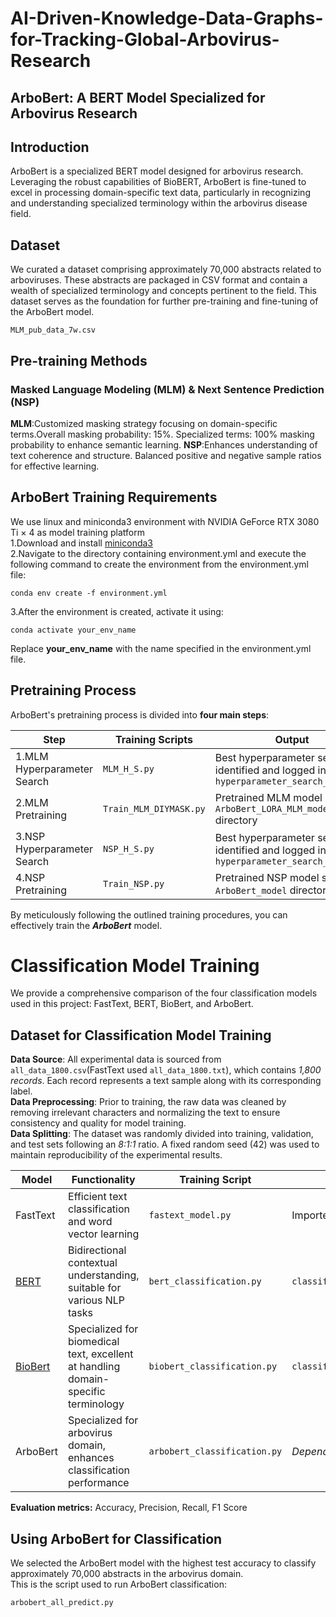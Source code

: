 # AI-Driven-Knowledge-Data-Graphs-for-Tracking-Global-Arbovirus-Research
## ArboBert: A BERT Model Specialized for Arbovirus Research
## Introduction
ArboBert is a specialized BERT model designed for arbovirus research. Leveraging the robust capabilities of BioBERT, ArboBert is fine-tuned to excel in processing domain-specific text data, particularly in recognizing and understanding specialized terminology within the arbovirus disease field.

## Dataset
We curated a dataset comprising approximately 70,000 abstracts related to arboviruses. These abstracts are packaged in CSV format and contain a wealth of specialized terminology and concepts pertinent to the field. This dataset serves as the foundation for further pre-training and fine-tuning of the ArboBert model.  
```
MLM_pub_data_7w.csv
```
## Pre-training Methods


### Masked Language Modeling (MLM) & Next Sentence Prediction (NSP)
**MLM**:Customized masking strategy focusing on domain-specific terms.Overall masking probability: 15%. Specialized terms: 100% masking probability to enhance semantic learning.
**NSP**:Enhances understanding of text coherence and structure. Balanced positive and negative sample ratios for effective learning.

## ArboBert Training Requirements
We use linux and miniconda3 environment with NVIDIA GeForce RTX 3080 Ti × 4 as model training platform  
1.Download and install [miniconda3](https://docs.anaconda.com/miniconda/install/#quick-command-line-install)  
2.Navigate to the directory containing environment.yml and execute the following command to create the environment from the environment.yml file:
```
conda env create -f environment.yml
```
3.After the environment is created, activate it using:
```
conda activate your_env_name
```
Replace **your_env_name** with the name specified in the environment.yml file.  
## Pretraining Process
ArboBert's pretraining process is divided into **four main steps**:  

Step | Training Scripts | Output 
---- |----------------| ----
1.MLM Hyperparameter Search | ```MLM_H_S.py```    | Best hyperparameter set identified and logged in ```hyperparameter_search_log.txt```
2.MLM Pretraining |```Train_MLM_DIYMASK.py```|Pretrained MLM model saved to ```ArboBert_LORA_MLM_model``` directory
3.NSP Hyperparameter Search|```NSP_H_S.py```|Best hyperparameter set identified and logged in ```hyperparameter_search_log2.txt```
4.NSP Pretraining|```Train_NSP.py```|Pretrained NSP model saved to ```ArboBert_model``` directory  

By meticulously following the outlined training procedures, you can effectively train the ***ArboBert*** model.  

# Classification Model Training  
We provide a comprehensive comparison of the four classification models used in this project: FastText, BERT, BioBert, and ArboBert.
## Dataset for Classification Model Training  
**Data Source**: All experimental data is sourced from ```all_data_1800.csv```(FastText used ```all_data_1800.txt```), which contains *1,800 records*. Each record represents a text sample along with its corresponding label.  
**Data Preprocessing**: Prior to training, the raw data was cleaned by removing irrelevant characters and normalizing the text to ensure consistency and quality for model training.  
**Data Splitting**: The dataset was randomly divided into training, validation, and test sets following an *8:1:1* ratio. A fixed random seed (42) was used to maintain reproducibility of the experimental results.

Model | Functionality | Training Script | Model Path 
---- | ---- |-----------------|-------------
FastText|Efficient text classification and word vector learning	|```fastext_model.py``` | Imported directly via```import fasttext``` 
[BERT](https://huggingface.co/google-bert)|Bidirectional contextual understanding, suitable for various NLP tasks|```bert_classification.py```| ```classification_model\BERT_classification\BERTmodel``` 
[BioBert](https://huggingface.co/dmis-lab)|Specialized for biomedical text, excellent at handling domain-specific terminology| ```biobert_classification.py``` | ```classification_model\BioBert_classification\biobert```
ArboBert|Specialized for arbovirus domain, enhances classification performance|```arbobert_classification.py```| *Depends on the trained model (see Training Scripts)*  

**Evaluation metrics:** Accuracy, Precision, Recall, F1 Score
## Using ArboBert for Classification
We selected the ArboBert model with the highest test accuracy to classify approximately 70,000 abstracts in the arbovirus domain.  
This is the script used to run ArboBert classification:
```
arbobert_all_predict.py
```
